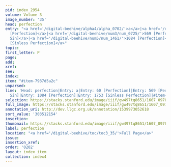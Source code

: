 ```yaml
---
pid: index_2954
volume: Volume 3
image_number: '35'
head: perfection
entry: "<a href='/digital-beehive/alpha4/alpha_0702/'>a</a>|<a href='/digital-beehive/num1/num_0061/'>60
  [Perfection]</a>|<a href='/digital-beehive/num3/num_0725/'>569 [Perfection from
  Sin]</a>|<a href='/digital-beehive/num5/num_1461/'>1084 [Perfection]</a>|<a href='/digital-beehive/num8/num_2682/'>1753
  [Sinless Perfection]</a>"
topic:
first_letter: P
page:
add:
xref:
see:
index:
item: "#item-7937d5a2c"
unparsed:
line: 'Head: perfection|Entry: a|Entry: 60 [Perfection]|Entry: 569 [Perfection from
  Sin]|Entry: 1084 [Perfection]|Entry: 1753 [Sinless Perfection]|#item-7937d5a2c'
selection: https://stacks.stanford.edu/image/iiif/gw497tq8651/1607_0978/107,2154,823,194/full/0/default.jpg
full_image: https://stacks.stanford.edu/image/iiif/gw497tq8651/1607_0978/full/full/0/default.jpg
annotation_uri: http://dev.llgc.org.uk/annotation/1539973052618
sort_value: '303512154'
insertion:
thumbnail: https://stacks.stanford.edu/image/iiif/gw497tq8651/1607_0978/107,2154,823,194/150,/0/default.jpg
label: perfection
location: "<a href='/digital-beehive/toc/toc3_35/'>Full Page</a>"
issue:
insertion_xref:
order: '0202'
layout: index_item
collection: index4
---
```


